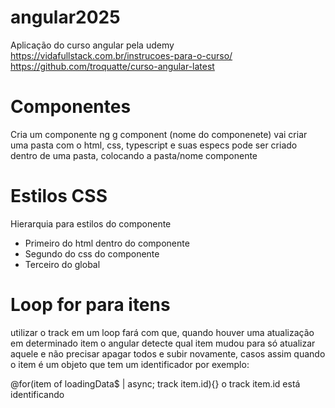 # angular2025
Aplicação do curso angular pela udemy
https://vidafullstack.com.br/instrucoes-para-o-curso/
https://github.com/troquatte/curso-angular-latest

# Componentes
Cria um componente ng g component (nome do componenete)
vai criar uma pasta com o html, css, typescript e suas especs
pode ser criado dentro de uma pasta, colocando a pasta/nome componente

# Estilos CSS
Hierarquia para estilos do componente
- Primeiro do html dentro do componente
- Segundo do css do componente
- Terceiro do global

# Loop for para itens
utilizar o track em um loop fará com que, quando houver uma atualização em determinado item
o angular detecte qual item mudou para só atualizar aquele e não precisar apagar todos e subir novamente, casos assim quando o item é um objeto que tem um identificador por exemplo:

@for(item of loadingData$ | async; track item.id){}
o track item.id está identificando